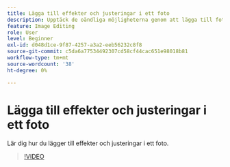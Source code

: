 ```yaml
---
title: Lägga till effekter och justeringar i ett foto
description: Upptäck de oändliga möjligheterna genom att lägga till fotoeffekter och justeringar
feature: Image Editing
role: User
level: Beginner
exl-id: d048d1ce-9f87-4257-a3a2-eeb56232c8f8
source-git-commit: c5da6a77534492307cd58cf44cac651e98018b81
workflow-type: tm+mt
source-wordcount: '38'
ht-degree: 0%

---
```


# Lägga till effekter och justeringar i ett foto

Lär dig hur du lägger till effekter och justeringar i ett foto.

>[!VIDEO](https://video.tv.adobe.com/v/3423770?quality=12&learn=on&hidetitle=true)
